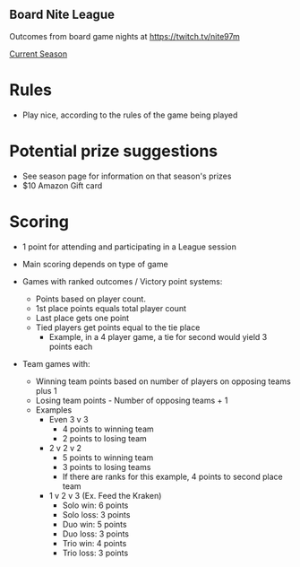 ## Board Nite League
Outcomes from board game nights at https://twitch.tv/nite97m

[Current Season](https://github.com/nitehawk/BoardNiteLeague/blob/main/2025-S1/Standings.md)

# Rules
* Play nice, according to the rules of the game being played

# Potential prize suggestions
* See season page for information on that season's prizes
* $10 Amazon Gift card


# Scoring
* 1 point for attending and participating in a League session
* Main scoring depends on type of game
* Games with ranked outcomes / Victory point systems:
  * Points based on player count.
  * 1st place points equals total player count
  * Last place gets one point
  * Tied players get points equal to the tie place
    * Example, in a 4 player game, a tie for second would yield 3 points each

* Team games with:
  * Winning team points based on number of players on opposing teams plus 1
  * Losing team points - Number of opposing teams + 1
  * Examples
    * Even 3 v 3
      * 4 points to winning team
      * 2 points to losing team
    * 2 v 2 v 2
      * 5 points to winning team
      * 3 points to losing teams
      * If there are ranks for this example, 4 points to second place team
    * 1 v 2 v 3 (Ex. Feed the Kraken)
      * Solo win: 6 points
      * Solo loss: 3 points
      * Duo win: 5 points
      * Duo loss: 3 points
      * Trio win: 4 points
      * Trio loss: 3 points
